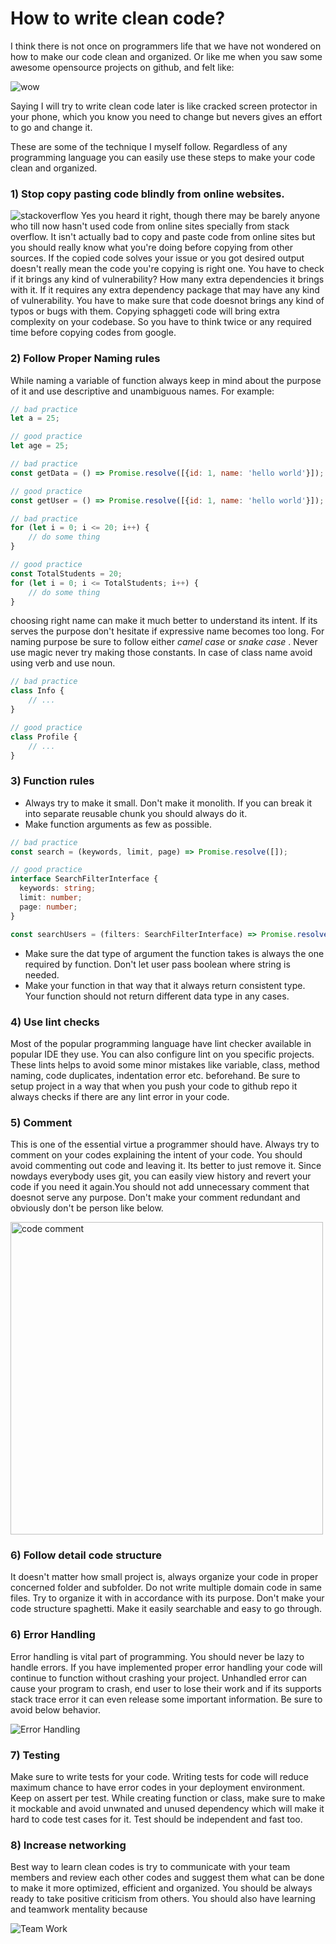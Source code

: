# How to write clean code?
I think there is not once on programmers life that we have not wondered on how to make our code clean and organized. Or like me when you saw some awesome opensource projects on github, and felt like:

![wow](assets/wondered.png)

Saying I will try to write clean code later is like cracked screen protector in your phone, which you know you need to change but nevers gives an effort to go and change it.

These are some of the technique I myself follow. Regardless of any programming language you can easily use these steps to make your code clean and organized.

### 1) Stop copy pasting code blindly from online websites.
![stackoverflow](assets/stackoverflow.png)
Yes you heard it right, though there may be barely anyone who till now hasn't used code from online sites specially from stack overflow. It isn't actually bad to copy and paste code from online sites but you should really know what you're doing before copying from other sources. If the copied code solves your issue or you got desired output doesn't really mean the code you're copying is right one. You have to check if it brings any kind of vulnerability? How many extra dependencies it brings with it. If it requires any extra dependency package that may have any kind of vulnerability. You have to make sure that code doesnot brings any kind of typos or bugs with them. Copying sphaggeti code will bring extra complexity on your codebase. So you have to think twice or any required time before copying codes from google.

### 2) Follow Proper Naming rules
While naming a variable of function always keep in mind about the purpose of it and use descriptive and unambiguous names. For example:
```js
// bad practice
let a = 25;

// good practice
let age = 25;

// bad practice
const getData = () => Promise.resolve([{id: 1, name: 'hello world'}]);

// good practice
const getUser = () => Promise.resolve([{id: 1, name: 'hello world'}]);

// bad practice
for (let i = 0; i <= 20; i++) {
	// do some thing
}

// good practice
const TotalStudents = 20;
for (let i = 0; i <= TotalStudents; i++) {
	// do some thing
}

```
choosing right name can make it much better to understand its intent. If its serves the purpose don't hesitate if expressive name becomes too long. For naming purpose be sure to follow either *camel case* or *snake case* . Never use magic never try making those constants.
In case of class name avoid using verb and use noun.
```js
// bad practice
class Info {
	// ...
}

// good practice
class Profile {
	// ...
}

```

### 3) Function rules
* Always try to make it small. Don't make it monolith. If you can break it into separate reusable chunk you should always do it.
* Make function arguments as few as possible.
```ts
// bad practice
const search = (keywords, limit, page) => Promise.resolve([]);

// good practice
interface SearchFilterInterface {
  keywords: string;
  limit: number;
  page: number;
}

const searchUsers = (filters: SearchFilterInterface) => Promise.resolve([]);
```
* Make sure the dat type of argument the function takes is always the one required by function. Don't let user pass boolean where string is needed.
* Make your function in that way that it always return consistent type. Your function should not return different data type in any cases.

### 4) Use lint checks
Most of the popular programming language have lint checker available in popular IDE they use. You can also configure lint on you specific projects. These lints helps to avoid some minor mistakes like variable, class, method naming, code duplicates, indentation error etc. beforehand. Be sure to setup project in a way that when you push your code to github repo it always checks if there are any lint error in your code.

### 5) Comment
This is one of the essential virtue a programmer should have. Always try to comment on your codes explaining the intent of your code. You should avoid commenting out code and leaving it. Its better to just remove it. Since nowdays everybody uses git, you can easily view history and revert your code if you need it again.You should not add unnecessary comment that doesnot serve any purpose. Don't make your comment redundant and obviously don't be person like below.

<img src="assets/comment.jpeg" alt="code comment" width="500"/>


### 6) Follow detail code structure
It doesn't matter how small project is, always organize your code in proper concerned folder and subfolder. Do not write multiple domain code in same files. Try to organize it with in accordance with its purpose. Don't make your code structure spaghetti. Make it easily searchable and easy to go through.

### 6) Error Handling
Error handling is vital part of programming. You should never be lazy to handle errors.  If you have implemented proper error handling your code will continue to function without crashing your project. Unhandled error can cause your program to crash, end user to lose their work and if its supports stack trace error it can even release some important information. Be sure to avoid below behavior.

![Error Handling](assets/error_handling.png)

### 7) Testing
Make sure to write tests for your code. Writing tests for code will reduce maximum chance to have error codes in your deployment environment. Keep on assert per test. While creating function or class, make sure to make it mockable and avoid unwnated and unused dependency which will make it hard to code test cases for it. Test should be independent and fast too.

### 8) Increase networking
Best way to learn clean codes is try to communicate with your team members and review each other codes and suggest them what can be done to make it more optimized, efficient and organized. You should be always ready to take positive criticism from others. You should also have learning and teamwork mentality because

![Team Work](assets/team.jpeg)

